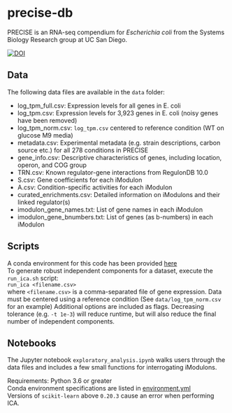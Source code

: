 # precise-db

PRECISE is an RNA-seq compendium for _Escherichia coli_ from the Systems Biology Research group at UC San Diego.

[![DOI](https://zenodo.org/badge/187104662.svg)](https://zenodo.org/badge/latestdoi/187104662)

## Data
The following data files are available in the `data` folder:
* log_tpm_full.csv: Expression levels for all genes in E. coli
* log_tpm.csv: Expression levels for 3,923 genes in E. coli (noisy genes have been removed)
* log_tpm_norm.csv: `log_tpm.csv` centered to reference condition (WT on glucose M9 media)
* metadata.csv: Experimental metadata (e.g. strain descriptions, carbon source etc.) for all 278 conditions in PRECISE
* gene_info.csv: Descriptive characteristics of genes, including location, operon, and COG group
* TRN.csv: Known regulator-gene interactions from RegulonDB 10.0
* S.csv: Gene coefficients for each iModulon
* A.csv: Condition-specific activities for each iModulon
* curated_enrichments.csv: Detailed information on iModulons and their linked regulator(s)
* imodulon_gene_names.txt: List of gene names in each iModulon
* imodulon_gene_bnumbers.txt: List of genes (as b-numbers) in each iModulon

## Scripts
A conda environment for this code has been provided [here](https://github.com/SBRG/precise-db/blob/master/environment.yml)  
To generate robust independent components for a dataset, execute the `run_ica.sh` script:  
`run_ica <filename.csv>`  
where `<filename.csv>` is a comma-separated file of gene expression. Data must be centered using a reference condition (See `data/log_tpm_norm.csv` for an example)
Additional options are included as flags. Decreasing tolerance (e.g. `-t 1e-3`) will reduce runtime, but will also reduce the final number of independent components.

## Notebooks
The Jupyter notebook `exploratory_analysis.ipynb` walks users through the data files and includes a few small functions for interrogating iModulons.

Requirements:
Python 3.6 or greater  
Conda environment specifications are listed in [environment.yml](https://github.com/SBRG/precise-db/blob/master/environment.yml)   
Versions of `scikit-learn` above `0.20.3` cause an error when performing ICA.

